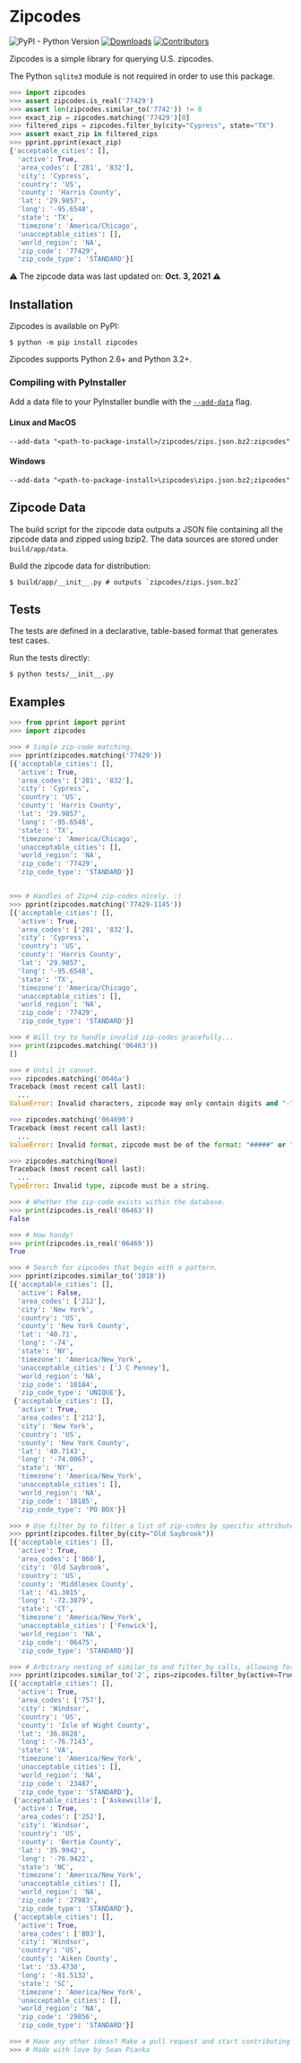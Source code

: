 # Zipcodes

![PyPI - Python Version](https://img.shields.io/pypi/pyversions/zipcodes)
[![Downloads](https://static.pepy.tech/badge/zipcodes/month)](https://pepy.tech/project/zipcodes)
[![Contributors](https://img.shields.io/github/contributors/seanpianka/zipcodes.svg)](https://github.com/seanpianka/zipcodes/graphs/contributors)

Zipcodes is a simple library for querying U.S. zipcodes.

The Python `sqlite3` module is not required in order to use this package.

```python
>>> import zipcodes
>>> assert zipcodes.is_real('77429')
>>> assert len(zipcodes.similar_to('7742')) != 0
>>> exact_zip = zipcodes.matching('77429')[0]
>>> filtered_zips = zipcodes.filter_by(city="Cypress", state="TX") 
>>> assert exact_zip in filtered_zips
>>> pprint.pprint(exact_zip)
{'acceptable_cities': [],
  'active': True,
  'area_codes': ['281', '832'],
  'city': 'Cypress',
  'country': 'US',
  'county': 'Harris County',
  'lat': '29.9857',
  'long': '-95.6548',
  'state': 'TX',
  'timezone': 'America/Chicago',
  'unacceptable_cities': [],
  'world_region': 'NA',
  'zip_code': '77429',
  'zip_code_type': 'STANDARD'}[
```

⚠️ The zipcode data was last updated on: **Oct. 3, 2021** ⚠️

## Installation

Zipcodes is available on PyPI:

```console
$ python -m pip install zipcodes
```

Zipcodes supports Python 2.6+ and Python 3.2+.

### Compiling with PyInstaller

Add a data file to your PyInstaller bundle with the [`--add-data`](https://pyinstaller.readthedocs.io/en/stable/spec-files.html#adding-data-files) flag.


#### Linux and MacOS
`--add-data "<path-to-package-install>/zipcodes/zips.json.bz2:zipcodes"`

#### Windows
`--add-data "<path-to-package-install>\zipcodes\zips.json.bz2;zipcodes"`

## Zipcode Data

The build script for the zipcode data outputs a JSON file containing all the zipcode data and zipped using bzip2. The data sources are stored under `build/app/data`. 

Build the zipcode data for distribution: 

```shell script
$ build/app/__init__.py # outputs `zipcodes/zips.json.bz2`
```


## Tests

The tests are defined in a declarative, table-based format that generates test
cases. 

Run the tests directly:

```shell script
$ python tests/__init__.py 
```

## Examples

```python
>>> from pprint import pprint
>>> import zipcodes

>>> # Simple zip-code matching.
>>> pprint(zipcodes.matching('77429'))
[{'acceptable_cities': [],
  'active': True,
  'area_codes': ['281', '832'],
  'city': 'Cypress',
  'country': 'US',
  'county': 'Harris County',
  'lat': '29.9857',
  'long': '-95.6548',
  'state': 'TX',
  'timezone': 'America/Chicago',
  'unacceptable_cities': [],
  'world_region': 'NA',
  'zip_code': '77429',
  'zip_code_type': 'STANDARD'}]


>>> # Handles of Zip+4 zip-codes nicely. :)
>>> pprint(zipcodes.matching('77429-1145'))
[{'acceptable_cities': [],
  'active': True,
  'area_codes': ['281', '832'],
  'city': 'Cypress',
  'country': 'US',
  'county': 'Harris County',
  'lat': '29.9857',
  'long': '-95.6548',
  'state': 'TX',
  'timezone': 'America/Chicago',
  'unacceptable_cities': [],
  'world_region': 'NA',
  'zip_code': '77429',
  'zip_code_type': 'STANDARD'}]

>>> # Will try to handle invalid zip-codes gracefully...
>>> print(zipcodes.matching('06463'))
[]

>>> # Until it cannot.
>>> zipcodes.matching('0646a')
Traceback (most recent call last):
  ...
ValueError: Invalid characters, zipcode may only contain digits and "-".

>>> zipcodes.matching('064690')
Traceback (most recent call last):
  ...
ValueError: Invalid format, zipcode must be of the format: "#####" or "#####-####"

>>> zipcodes.matching(None)
Traceback (most recent call last):
  ...
TypeError: Invalid type, zipcode must be a string.

>>> # Whether the zip-code exists within the database.
>>> print(zipcodes.is_real('06463'))
False

>>> # How handy!
>>> print(zipcodes.is_real('06469'))
True

>>> # Search for zipcodes that begin with a pattern.
>>> pprint(zipcodes.similar_to('1018'))
[{'acceptable_cities': [],
  'active': False,
  'area_codes': ['212'],
  'city': 'New York',
  'country': 'US',
  'county': 'New York County',
  'lat': '40.71',
  'long': '-74',
  'state': 'NY',
  'timezone': 'America/New_York',
  'unacceptable_cities': ['J C Penney'],
  'world_region': 'NA',
  'zip_code': '10184',
  'zip_code_type': 'UNIQUE'},
 {'acceptable_cities': [],
  'active': True,
  'area_codes': ['212'],
  'city': 'New York',
  'country': 'US',
  'county': 'New York County',
  'lat': '40.7143',
  'long': '-74.0067',
  'state': 'NY',
  'timezone': 'America/New_York',
  'unacceptable_cities': [],
  'world_region': 'NA',
  'zip_code': '10185',
  'zip_code_type': 'PO BOX'}]

>>> # Use filter_by to filter a list of zip-codes by specific attribute->value pairs.
>>> pprint(zipcodes.filter_by(city="Old Saybrook"))
[{'acceptable_cities': [],
  'active': True,
  'area_codes': ['860'],
  'city': 'Old Saybrook',
  'country': 'US',
  'county': 'Middlesex County',
  'lat': '41.3015',
  'long': '-72.3879',
  'state': 'CT',
  'timezone': 'America/New_York',
  'unacceptable_cities': ['Fenwick'],
  'world_region': 'NA',
  'zip_code': '06475',
  'zip_code_type': 'STANDARD'}]

>>> # Arbitrary nesting of similar_to and filter_by calls, allowing for great precision while filtering.
>>> pprint(zipcodes.similar_to('2', zips=zipcodes.filter_by(active=True, city='Windsor')))
[{'acceptable_cities': [],
  'active': True,
  'area_codes': ['757'],
  'city': 'Windsor',
  'country': 'US',
  'county': 'Isle of Wight County',
  'lat': '36.8628',
  'long': '-76.7143',
  'state': 'VA',
  'timezone': 'America/New_York',
  'unacceptable_cities': [],
  'world_region': 'NA',
  'zip_code': '23487',
  'zip_code_type': 'STANDARD'},
 {'acceptable_cities': ['Askewville'],
  'active': True,
  'area_codes': ['252'],
  'city': 'Windsor',
  'country': 'US',
  'county': 'Bertie County',
  'lat': '35.9942',
  'long': '-76.9422',
  'state': 'NC',
  'timezone': 'America/New_York',
  'unacceptable_cities': [],
  'world_region': 'NA',
  'zip_code': '27983',
  'zip_code_type': 'STANDARD'},
 {'acceptable_cities': [],
  'active': True,
  'area_codes': ['803'],
  'city': 'Windsor',
  'country': 'US',
  'county': 'Aiken County',
  'lat': '33.4730',
  'long': '-81.5132',
  'state': 'SC',
  'timezone': 'America/New_York',
  'unacceptable_cities': [],
  'world_region': 'NA',
  'zip_code': '29856',
  'zip_code_type': 'STANDARD'}]

>>> # Have any other ideas? Make a pull request and start contributing today!
>>> # Made with love by Sean Pianka
```
